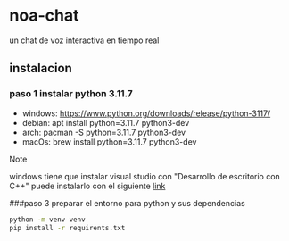 # noa-chat
un chat de voz interactiva en tiempo real
## instalacion
### paso 1 instalar python 3.11.7
* windows: https://www.python.org/downloads/release/python-3117/
* debian: apt install python=3.11.7 python3-dev
* arch: pacman -S python=3.11.7 python3-dev
* macOs: brew install python=3.11.7 python3-dev

>[!NOTE]
>windows tiene que instalar visual studio con "Desarrollo de escritorio con C++"
>puede instalarlo con el siguiente [link](https://visualstudio.microsoft.com/es/thank-you-downloading-visual-studio/?sku=Community&channel=Release&version=VS2022&source=VSLandingPage&passive=false&cid=2030 'descarga Visual Studio 2022')

###paso 3 preparar el entorno para python y sus dependencias
```bash
python -m venv venv
pip install -r requirents.txt
```

